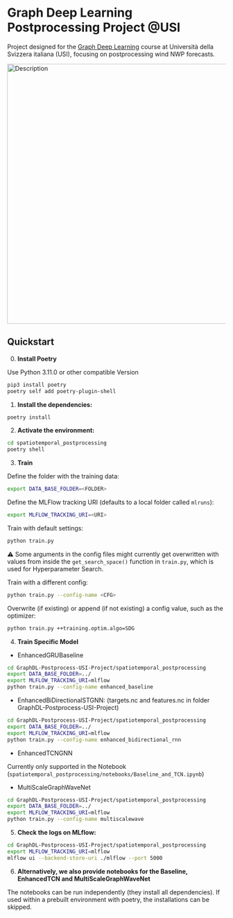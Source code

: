 # Graph Deep Learning Postprocessing Project @USI

Project designed for the [Graph Deep Learning](https://search.usi.ch/en/courses/35270698/graph-deep-learning) course at Università della Svizzera italiana (USI), focusing on postprocessing wind NWP forecasts.

<img src="./imgs/wind_stations.png" alt="Description" width="600">


## Quickstart

0. **Install Poetry**

Use Python 3.11.0 or other compatible Version

```sh 
pip3 install poetry
poetry self add poetry-plugin-shell

```


1. **Install the dependencies:**
```sh 
poetry install
```

2. **Activate the environment:**
```sh
cd spatiotemporal_postprocessing
poetry shell
```

3. **Train**

Define the folder with the training data:

```sh
export DATA_BASE_FOLDER=<FOLDER>
```

Define the MLFlow tracking URI (defaults to a local folder called `mlruns`):

```sh
export MLFLOW_TRACKING_URI=<URI>
```

Train with default settings:
```sh
python train.py
```

:warning: Some arguments in the config files might currently get overwritten with values from inside the `get_search_space()` function in `train.py`, which is used for Hyperparameter Search.

Train with a different config:
```sh
python train.py --config-name <CFG>
```

Overwrite (if existing) or append (if not existing) a config value, such as the optimizer:

```sh
python train.py ++training.optim.algo=SDG
```

4. **Train Specific Model**

* EnhancedGRUBaseline

```sh
cd GraphDL-Postprocess-USI-Project/spatiotemporal_postprocessing
export DATA_BASE_FOLDER=../
export MLFLOW_TRACKING_URI=mlflow    
python train.py --config-name enhanced_baseline
```

* EnhancedBiDirectionalSTGNN: (targets.nc and features.nc in folder GraphDL-Postprocess-USI-Project)

```sh
cd GraphDL-Postprocess-USI-Project/spatiotemporal_postprocessing
export DATA_BASE_FOLDER=../
export MLFLOW_TRACKING_URI=mlflow    
python train.py --config-name enhanced_bidirectional_rnn
```

* EnhancedTCNGNN

Currently only supported in the Notebook (`spatiotemporal_postprocessing/notebooks/Baseline_and_TCN.ipynb`)

* MultiScaleGraphWaveNet

```sh
cd GraphDL-Postprocess-USI-Project/spatiotemporal_postprocessing
export DATA_BASE_FOLDER=../
export MLFLOW_TRACKING_URI=mlflow    
python train.py --config-name multiscalewave
```




5. **Check the logs on MLflow:**

```sh
cd GraphDL-Postprocess-USI-Project/spatiotemporal_postprocessing
export MLFLOW_TRACKING_URI=mlflow    
mlflow ui --backend-store-uri ./mlflow --port 5000
```

6. **Alternatively, we also provide notebooks for the Baseline, EnhancedTCN and MultiScaleGraphWaveNet**

The notebooks can be run independently (they install all dependencies). If used within a prebuilt environment with poetry, the installations can be skipped.

